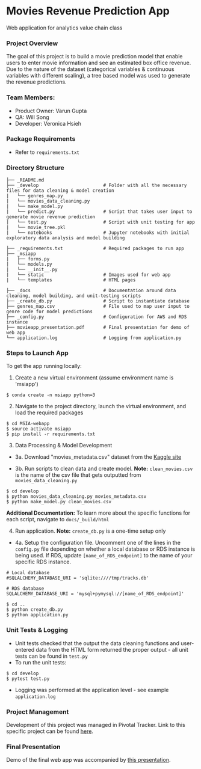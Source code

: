 # Movies Revenue Prediction App

Web application for analytics value chain class

### Project Overview
The goal of this project is to build a movie prediction model that enable users to enter movie information and see an estimated box office revenue. Due to the nature of the dataset (categorical variables & continuous variables with different scaling), a tree based model was used to generate the revenue predictions.

### Team Members:
* Product Owner: Varun Gupta
* QA: Will Song
* Developer: Veronica Hsieh

### Package Requirements

* Refer to ```requirements.txt```

### Directory Structure

```
├── _README.md 
├── _develop                        # Folder with all the necessary files for data cleaning & model creation
|   └── genres_map.py 
|   └── movies_data_cleaning.py
|   └── make_model.py          
|   └── predict.py                  # Script that takes user input to generate movie revenue prediction
|   └── test.py                     # Script with unit testing for app
|   └── movie_tree.pkl          
|   └── notebooks                   # Jupyter notebooks with initial exploratory data analysis and model building

├── _requirements.txt               # Required packages to run app
├── _msiapp 
|   ├── forms.py
|   └── models.py
|   └── __init__.py
|   └── static                      # Images used for web app 
|   └── templates                   # HTML pages

├── _docs                           # Documentation around data cleaning, model building, and unit-testing scripts
├── _create_db.py                   # Script to instantiate database
├── genres_map.csv                  # File used to map user input to genre code for model predictions
├── _config.py                      # Configuration for AWS and RDS instance
├── movieapp_presentation.pdf       # Final presentation for demo of web app 
└── application.log                 # Logging from application.py
```

### Steps to Launch App
To get the app running locally:

1. Create a new virtual environment (assume environment name is 'msiapp')
```
$ conda create -n msiapp python=3
```

2. Navigate to the project directory, launch the virtual environment, and load the required packages

```
$ cd MSIA-webapp
$ source activate msiapp
$ pip install -r requirements.txt
```

3. Data Processing & Model Development

* 3a. Download "movies_metadata.csv" dataset from the [Kaggle site](https://www.kaggle.com/rounakbanik/the-movies-dataset/data)

* 3b. Run scripts to clean data and create model. **Note:** ```clean_movies.csv``` is the name of the csv file that gets outputted from ```movies_data_cleaning.py```

```
$ cd develop
$ python movies_data_cleaning.py movies_metadata.csv
$ python make_model.py clean_movies.csv
```
**Additional Documentation:** To learn more about the specific functions for each script, navigate to ```docs/_build/html```

4. Run application. **Note:** ```create_db.py``` is a one-time setup only

* 4a. Setup the configuration file. Uncomment one of the lines in the ```config.py``` file depending on whether a local database or RDS instance is being used. If RDS, update ```[name_of_RDS_endpoint]``` to the name of your specific RDS instance.

```
# Local database
#SQLALCHEMY_DATABASE_URI = 'sqlite:////tmp/tracks.db'

# RDS database
SQLALCHEMY_DATABASE_URI = 'mysql+pymysql://[name_of_RDS_endpoint]'
```

```
$ cd ..
$ python create_db.py
$ python application.py
```

### Unit Tests & Logging
* Unit tests checked that the output the data cleaning functions and user-entered data from the HTML form returned the proper output - all unit tests can be found in ```test.py```
* To run the unit tests:
```
$ cd develop
$ pytest test.py
```
* Logging was performed at the application level - see example ```application.log``` 

### Project Management
Development of this project was managed in Pivotal Tracker. Link to this specific project can be found 
[here](https://www.pivotaltracker.com/n/projects/2143653).

### Final Presentation
Demo of the final web app was accompanied by 
[this presentation](https://github.com/vhsieh920/MSIA_movie_webapp/blob/web_page/movieapp_presentation.pdf).
